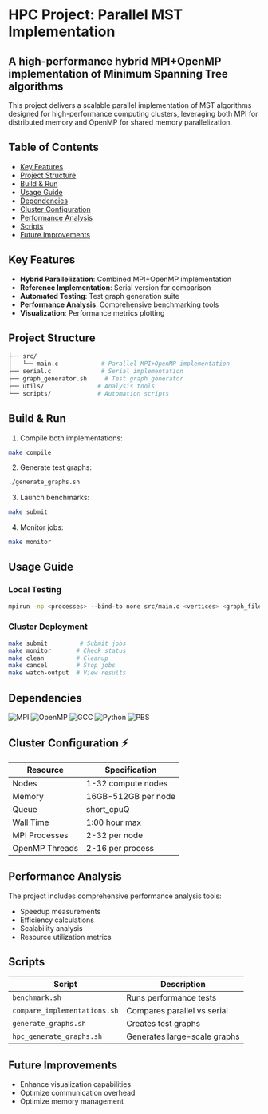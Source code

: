 # HPC Project: Parallel MST Implementation 

## A high-performance hybrid MPI+OpenMP implementation of Minimum Spanning Tree algorithms

This project delivers a scalable parallel implementation of MST algorithms designed for high-performance computing clusters, leveraging both MPI for distributed memory and OpenMP for shared memory parallelization.

## Table of Contents

- [Key Features](#key-features-)
- [Project Structure](#project-structure-)
- [Build & Run](#build--run-%EF%B8%8F)
- [Usage Guide](#usage-guide-)
- [Dependencies](#dependencies-)
- [Cluster Configuration](#cluster-configuration-)
- [Performance Analysis](#performance-analysis-)
- [Scripts](#scripts-%EF%B8%8F)
- [Future Improvements](#future-improvements-)

## Key Features 

- **Hybrid Parallelization**: Combined MPI+OpenMP implementation
- **Reference Implementation**: Serial version for comparison
- **Automated Testing**: Test graph generation suite
- **Performance Analysis**: Comprehensive benchmarking tools
- **Visualization**: Performance metrics plotting

## Project Structure

```bash
├── src/
│   └── main.c            # Parallel MPI+OpenMP implementation
├── serial.c              # Serial implementation
├── graph_generator.sh     # Test graph generator
├── utils/               # Analysis tools
└── scripts/             # Automation scripts
```

## Build & Run

1. Compile both implementations:
```bash
make compile
```

2. Generate test graphs:
```bash
./generate_graphs.sh
```

3. Launch benchmarks:
```bash
make submit
```

4. Monitor jobs:
```bash
make monitor
```

## Usage Guide

### Local Testing
```bash
mpirun -np <processes> --bind-to none src/main.o <vertices> <graph_file>
```

### Cluster Deployment
```bash
make submit         # Submit jobs
make monitor       # Check status
make clean         # Cleanup
make cancel        # Stop jobs
make watch-output  # View results
```

## Dependencies

![MPI](https://img.shields.io/badge/MPI-MPICH%203.2-blue?style=flat-square)
![OpenMP](https://img.shields.io/badge/OpenMP-Enabled-green?style=flat-square)
![GCC](https://img.shields.io/badge/GCC-Required-red?style=flat-square)
![Python](https://img.shields.io/badge/Python-3.x-yellow?style=flat-square)
![PBS](https://img.shields.io/badge/PBS-Scheduler-orange?style=flat-square)

## Cluster Configuration ⚡

| Resource | Specification |
|----------|---------------|
| Nodes | 1-32 compute nodes |
| Memory | 16GB-512GB per node |
| Queue | short_cpuQ |
| Wall Time | 1:00 hour max |
| MPI Processes | 2-32 per node |
| OpenMP Threads | 2-16 per process |

## Performance Analysis

The project includes comprehensive performance analysis tools:
- Speedup measurements
- Efficiency calculations
- Scalability analysis
- Resource utilization metrics

## Scripts

| Script | Description |
|--------|-------------|
| `benchmark.sh` | Runs performance tests |
| `compare_implementations.sh` | Compares parallel vs serial |
| `generate_graphs.sh` | Creates test graphs |
| `hpc_generate_graphs.sh` | Generates large-scale graphs |

## Future Improvements

- Enhance visualization capabilities
- Optimize communication overhead
- Optimize memory management